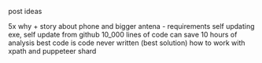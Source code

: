 post ideas

5x why + story about phone and bigger antena - requirements
self updating exe, self update from github
10_000 lines of code can save 10 hours of analysis
best code is code never written (best solution)
how to work with xpath and puppeteer shard

